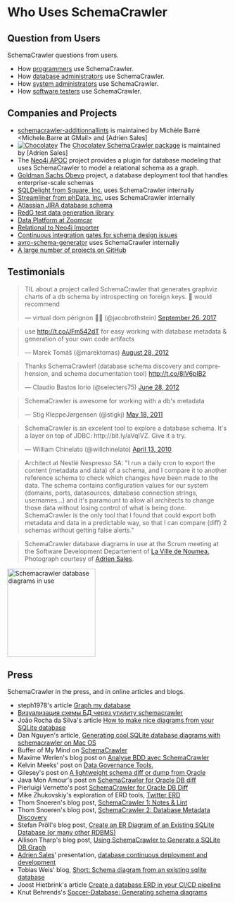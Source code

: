 # Who Uses SchemaCrawler


## Question from Users

SchemaCrawler questions from users.

- How [programmers](http://stackoverflow.com/search?q=schemacrawler) use SchemaCrawler.
- How [database administrators](http://dba.stackexchange.com/search?q=schemacrawler) use SchemaCrawler.
- How [system administrators](http://serverfault.com/search?q=schemacrawler) use SchemaCrawler.
- How [software testers](http://sqa.stackexchange.com/search?q=schemacrawler) use SchemaCrawler.


## Companies and Projects

- [schemacrawler-additionnallints](https://github.com/mbarre/schemacrawler-additionnallints) is maintained by
Michèle Barré <Michele.Barre at GMail> and [Adrien Sales]
- [![Chocolatey](https://img.shields.io/chocolatey/v/schemacrawler.svg)](https://chocolatey.org/packages/schemacrawler)
The [Chocolatey SchemaCrawler package](https://github.com/adriens/chocolatey-schemacrawler) is maintained by
[Adrien Sales]
- The [Neo4j APOC](https://neo4j.com/labs/apoc/4.1/database-integration/load-jdbc/) project provides a plugin for database modeling that uses SchemaCrawler to model a relational schema as a graph.
- [Goldman Sachs Obevo](https://github.com/goldmansachs/obevo) project, a database deployment tool
  that handles enterprise-scale schemas
- [SQLDelight from Square, Inc.](https://github.com/cashapp/sqldelight) uses SchemaCrawler internally
- [Streamliner from phData, Inc.](https://docs.customer.phdata.io/docs/streamliner/) uses SchemaCrawler internally
- [Atlassian JIRA database schema](https://developer.atlassian.com/display/JIRADEV/Database+Schema)
- [RedG test data generation library](https://btc-ag.github.io/redg/)
- [Data Platform at Zoomcar](https://medium.com/@shanker.sneh/https-medium-com-shanker-sneh-data-platform-at-zoomcar-a-narrative-part-i-f2455e3e2ae5)
- [Relational to Neo4j Importer](https://github.com/jexp/neo4j-rdbms-import)
- [Continuous integration gates for schema design issues](https://github.com/HakumenNC/docker-schemacrawler-reporting)
- [avro-schema-generator](https://github.com/artur-tamazian/avro-schema-generator) uses SchemaCrawler internally
- [A large number of projects on GitHub](https://github.com/search?q=schemacrawler+-user%3Asualeh+-user%3Aschemacrawler&type=Code)


## Testimonials

<blockquote class="twitter-tweet" data-lang="en"><p lang="en" dir="ltr">TIL about a project called SchemaCrawler that generates graphviz charts of a db schema by introspecting on foreign keys. 💯 would recommend</p>&mdash; virtual dom pérignon 🧙‍♂️ (@jacobrothstein) <a href="https://twitter.com/jacobrothstein/status/912806745663139840?ref_src=twsrc%5Etfw">September 26, 2017</a></blockquote>
<script async src="https://platform.twitter.com/widgets.js" charset="utf-8"></script>
<blockquote class="twitter-tweet" data-lang="en"><p lang="en" dir="ltr">use <a href="http://t.co/JFm542dT">http://t.co/JFm542dT</a> for easy working with database metadata &amp; generation of your own code artifacts</p>&mdash; Marek Tomáš (@marektomas) <a href="https://twitter.com/marektomas/status/240462380365119489?ref_src=twsrc%5Etfw">August 28, 2012</a></blockquote>
<script async src="https://platform.twitter.com/widgets.js" charset="utf-8"></script>
<blockquote class="twitter-tweet" data-lang="en"><p lang="en" dir="ltr">Thanks SchemaCrawler! (database schema discovery and comprehension, and schema documentation tool) <a href="http://t.co/8lV6pIB2">http://t.co/8lV6pIB2</a></p>&mdash; Claudio Bastos Iorio (@selecters75) <a href="https://twitter.com/selecters75/status/218357126823817218?ref_src=twsrc%5Etfw">June 28, 2012</a></blockquote>
<script async src="https://platform.twitter.com/widgets.js" charset="utf-8"></script>
<blockquote class="twitter-tweet" data-lang="en"><p lang="en" dir="ltr">SchemaCrawler is awesome for working with a db&#39;s metadata</p>&mdash; Stig KleppeJørgensen (@stigkj) <a href="https://twitter.com/stigkj/status/70973992479109121?ref_src=twsrc%5Etfw">May 18, 2011</a></blockquote>
<script async src="https://platform.twitter.com/widgets.js" charset="utf-8"></script>
<blockquote class="twitter-tweet" data-lang="en"><p lang="en" dir="ltr">SchemaCrawler is an excelent tool to explore a database schema. It&#39;s a layer on top of JDBC: http://bit.ly/aVqIVZ. Give it a try.</p>&mdash; William Chinelato (@willchinelato) <a href="https://twitter.com/willchinelato/status/12117092941?ref_src=twsrc%5Etfw">April 13, 2010</a></blockquote>
<script async src="https://platform.twitter.com/widgets.js" charset="utf-8"></script>

> Architect at Nestlé Nespresso SA:
"I run a daily cron to export the content (metadata and data) of a
schema, and I compare it to another reference schema to check which
changes have been made to the data. The schema contains configuration
values for our system (domains, ports, datasources, database connection
strings, usernames...) and it's paramount to allow all architects to
change those data without losing control of what is being done.
SchemaCrawler is the only tool that I found that could export both
metadata and data in a predictable way, so that I can compare (diff) 2
schemas without getting false alerts."

> SchemaCrawler database diagrams in use at the Scrum meeting at the Software
Development Departement of [La Ville de Noumea.](http://www.noumea.nc/)
Photograph courtesy of [Adrien Sales](https://www.linkedin.com/in/adrien-sales).

<a href="images/SchemaCrawler_Noumea.jpg" data-lightbox="sc-in-use" data-title="Schemacrawler database diagrams in use">
<img class="img-fluid img-thumbnail" style="width: 200px" src="images/SchemaCrawler_Noumea.jpg" alt="Schemacrawler database diagrams in use" />
</a>


## Press

SchemaCrawler in the press, and in online articles and blogs.

- steph1978's article [Graph my database](https://linuxfr.org/users/steph1978/journaux/graph-my-database)
- [Визуализация схемы БД через утилиту schemacrawler](https://pythonforbeginers.blogspot.com/2021/02/blog-post.html)
- João Rocha da Silva's article [How to make nice diagrams from your SQLite database](https://silvae86.github.io/databases/sqlite/diagrams/macos/reverse/engineering/2019/04/14/how_to_reverse_engineer_database_diagrams/)
- Dan Nguyen's article, [Generating cool SQLite database diagrams with schemacrawler on Mac OS](https://gist.github.com/dannguyen/f056d05bb7fec408bb7c14ea1552c349)
- Buffer of My Mind on [SchemaCrawler](http://mindbuffer.wordpress.com/2010/10/14/schema-crawler/)
- Maxime Werlen's blog post on [Analyse BDD avec SchemaCrawler](http://maxime.werlen.fr/blog/archives/2011/04/22/schemacrawler-pour-extraire-la-structure-d-une-base-de-donn-e.html)
- Kelvin Meeks' post on [Data Governance Tools.](http://intltechventures.blogspot.com/2012/08/2012-08-22-wednesday-data-governance.html)
- Gilesey's post on [A lightweight schema diff or dump from Oracle](https://gilesey.wordpress.com/2012/11/15/a-lightweight-schema-diff-or-dump-from-oracle/)
- Java Mon Amour's post on [SchemaCrawler for Oracle DB diff](http://www.javamonamour.org/2013/06/schemacrawler-for-oracle-db-diff.html)
- Pierluigi Vernetto's post [SchemaCrawler for Oracle DB Diff](http://www.javamonamour.org/2013/06/schemacrawler-for-oracle-db-diff.html)
- Mike Zhukovskiy's exploration of ERD tools, [Twitter ERD](http://rubyrailsmz.blogspot.com/2014/08/blog-post.html)
- Thom Snoeren's blog post, [SchemaCrawler 1: Notes & Lint](http://tsn-admin.blogspot.com/2014/12/schemacrawler-1-notes-lint-by-sualeh.html)
- Thom Snoeren's blog post, [SchemaCrawler 2: Database Metadata Discovery](http://tsn-admin.blogspot.com/2015/02/schemacrawler-2-database-metadata.html)
- Stefan Pröll's blog post, [Create an ER Diagram of an Existing SQLite Database (or many other RDBMS)](http://www.stefanproell.at/2016/01/11/create-an-er-diagram-of-an-existing-sqlite-database-or-manyoother-rdbms/)
- Allison Tharp's blog post, [Using SchemaCrawler to Generate a SQLite DB Graph](http://www.techtrek.io/using-schemacrawler-to-generate-a-sqlite-db-graph/)
- [Adrien Sales](https://www.linkedin.com/in/adrien-sales)' presentation, [database continuous deployment and development](http://dsi-ville-noumea.github.io/presentation-continuous-database/)
- Tobias Weis' blog, [Short: Schema diagram from an existing sqlite database](http://www.tobias-weis.de/short-schema-diagram-from-an-existing-sqlite-database/)
- Joost Hietbrink's article [Create a database ERD in your CI/CD pipeline](https://www.webuildinternet.com/2018/01/21/create_database_erd_in_your_ci_cd_pipeline/)
- Knut Behrends's [Soccer-Database: Generating schema diagrams](https://kbehrends.netlify.com/post/2017/12/soccerdb-schema-diagrams/)

